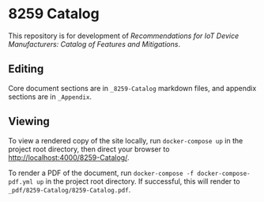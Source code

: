 # 8259 Catalog

This repository is for development of _Recommendations for IoT Device Manufacturers: Catalog of Features and Mitigations_.

## Editing

Core document sections are in `_8259-Catalog` markdown files, and appendix sections are in `_Appendix`.

## Viewing

To view a rendered copy of the site locally, run `docker-compose up` in the project root directory, then direct your browser to <http://localhost:4000/8259-Catalog/>.

To render a PDF of the document, run `docker-compose -f docker-compose-pdf.yml up` in the project root directory. If successful, this will render to `_pdf/8259-Catalog/8259-Catalog.pdf`.
